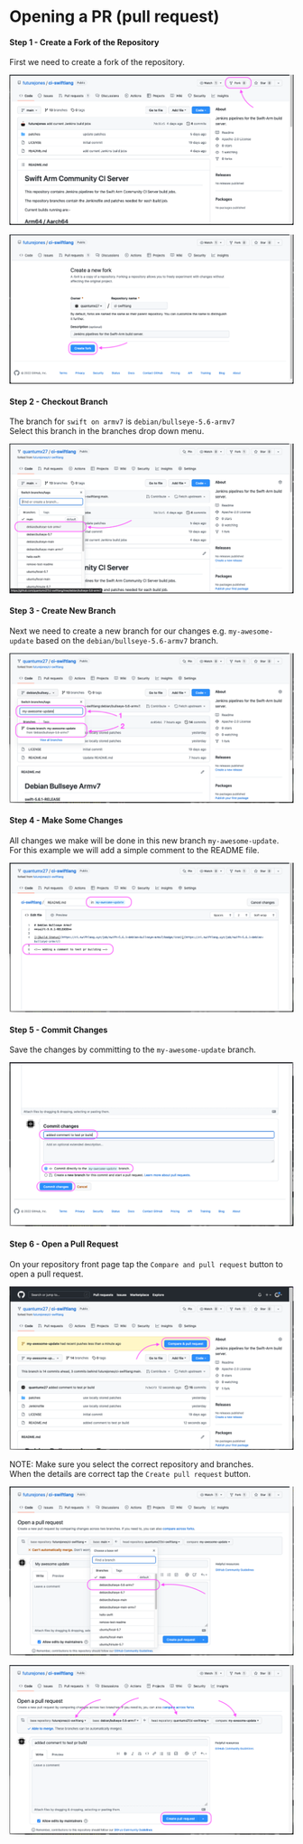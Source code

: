 # Opening a PR (pull request)
#### Step 1 - Create a Fork of the Repository
First we need to create a fork of the repository.

![](images/pr/fork-repo.png)

![](images/pr/fork-repo-2.png)

#### Step 2 - Checkout Branch
The branch for `swift on armv7` is `debian/bullseye-5.6-armv7`  
Select this branch in the branches drop down menu.

![](images/pr/checkout-branch.png)

#### Step 3 - Create New Branch
Next we need to create a new branch for our changes e.g. `my-awesome-update` based on the `debian/bullseye-5.6-armv7` branch.

![](images/pr/new-branch.png)

#### Step 4 - Make Some Changes
All changes we make will be done in this new branch `my-awesome-update`.  
For this example we will add a simple comment to the README file.

![](images/pr/make-change.png)

#### Step 5 - Commit Changes
Save the changes by committing to the `my-awesome-update` branch.  

![](images/pr/commit-changes.png)

#### Step 6 - Open a Pull Request
On your repository front page tap the `Compare and pull request` button to open a pull request.  

![](images/pr/create-pull-request.png)

NOTE: Make sure you select the correct repository and branches.  
When the details are correct tap the `Create pull request` button.

![](images/pr/choose-branch.png)

![](images/pr/create-pr.png)


